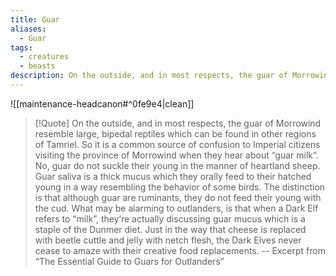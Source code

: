 ```yaml
---
title: Guar
aliases:
  - Guar
tags:
  - creatures
  - beasts
description: On the outside, and in most respects, the guar of Morrowind resemble large, bipedal reptiles which can be found in other regions of Tamriel.
---
```

![[maintenance-headcanon#^0fe9e4|clean]]

> [!Quote] 
> On the outside, and in most respects, the guar of Morrowind resemble large, bipedal reptiles which can be found in other regions of Tamriel. So it is a common source of confusion to Imperial citizens visiting the province of Morrowind when they hear about “guar milk”. No, guar do not suckle their young in the manner of heartland sheep. Guar saliva is a thick mucus which they orally feed to their hatched young in a way resembling the behavior of some birds. The distinction is that although guar are ruminants, they do not feed their young with the cud. What may be alarming to outlanders, is that when a Dark Elf refers to “milk”, they’re actually discussing guar mucus which is a staple of the Dunmer diet. Just in the way that cheese is replaced with beetle cuttle and jelly with netch flesh, the Dark Elves never cease to amaze with their creative food replacements.
> -- Excerpt from “The Essential Guide to Guars for Outlanders”